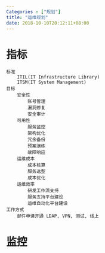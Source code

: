 ```yaml
---
Categories : ["规划"]
title: "运维规划"
date: 2018-10-10T20:12:11+08:00
---
```



# 指标
    标准
        ITIL(IT Infrastructure Library)
        ITSM(IT System Management)
    目标
        安全性
            账号管理
            漏洞修复
            安全审计
        可用性
            服务监控
            架构优化
            冗余备份
            预案演练
            故障响应
        运维成本
            成本核算
            服务选型
            成本优化
        运维效率
            研发工作流支持
            服务支持平台建设
            运维自动化平台建设
    工作方式
        邮件申请开通 LDAP, VPN, 测试, 线上

# 监控
